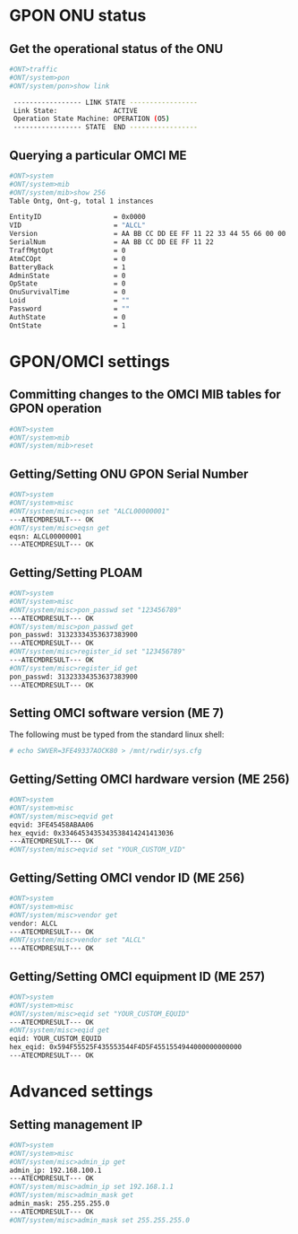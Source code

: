 # GPON ONU status

## Get the operational status of the ONU
```sh
#ONT>traffic
#ONT/system>pon
#ONT/system/pon>show link

 ----------------- LINK STATE -----------------
 Link State:              ACTIVE
 Operation State Machine: OPERATION (O5)
 ----------------- STATE  END -----------------
```

## Querying a particular OMCI ME

```sh
#ONT>system
#ONT/system>mib
#ONT/system/mib>show 256
Table Ontg, Ont-g, total 1 instances

EntityID                  = 0x0000
VID                       = "ALCL"
Version                   = AA BB CC DD EE FF 11 22 33 44 55 66 00 00
SerialNum                 = AA BB CC DD EE FF 11 22
TraffMgtOpt               = 0
AtmCCOpt                  = 0
BatteryBack               = 1
AdminState                = 0
OpState                   = 0
OnuSurvivalTime           = 0
Loid                      = ""
Password                  = ""
AuthState                 = 0
OntState                  = 1
```

# GPON/OMCI settings

## Committing changes to the OMCI MIB tables for GPON operation
```sh
#ONT>system
#ONT/system>mib
#ONT/system/mib>reset
```

## Getting/Setting ONU GPON Serial Number
```sh
#ONT>system
#ONT/system>misc
#ONT/system/misc>eqsn set "ALCL00000001"
---ATECMDRESULT--- OK
#ONT/system/misc>eqsn get
eqsn: ALCL00000001
---ATECMDRESULT--- OK
```

## Getting/Setting PLOAM
```sh
#ONT>system
#ONT/system>misc
#ONT/system/misc>pon_passwd set "123456789"
---ATECMDRESULT--- OK
#ONT/system/misc>pon_passwd get
pon_passwd: 31323334353637383900
---ATECMDRESULT--- OK
#ONT/system/misc>register_id set "123456789"
---ATECMDRESULT--- OK
#ONT/system/misc>register_id get
pon_passwd: 31323334353637383900
---ATECMDRESULT--- OK
```

## Setting OMCI software version (ME 7)
The following must be typed from the standard linux shell:
```sh
# echo SWVER=3FE49337AOCK80 > /mnt/rwdir/sys.cfg
```

## Getting/Setting OMCI hardware version (ME 256)
```sh
#ONT>system
#ONT/system>misc
#ONT/system/misc>eqvid get
eqvid: 3FE45458ABAA06
hex_eqvid: 0x3346453435343538414241413036
---ATECMDRESULT--- OK
#ONT/system/misc>eqvid set "YOUR_CUSTOM_VID"
```

## Getting/Setting OMCI vendor ID (ME 256)
```sh
#ONT>system
#ONT/system>misc
#ONT/system/misc>vendor get
vendor: ALCL
---ATECMDRESULT--- OK
#ONT/system/misc>vendor set "ALCL"
---ATECMDRESULT--- OK
```

## Getting/Setting OMCI equipment ID (ME 257)
```sh
#ONT>system
#ONT/system>misc
#ONT/system/misc>eqid set "YOUR_CUSTOM_EQUID"
---ATECMDRESULT--- OK
#ONT/system/misc>eqid get
eqid: YOUR_CUSTOM_EQUID
hex_eqid: 0x594F55525F435553544F4D5F4551554944000000000000
---ATECMDRESULT--- OK
```

# Advanced settings

## Setting management IP
```sh
#ONT>system
#ONT/system>misc
#ONT/system/misc>admin_ip get
admin_ip: 192.168.100.1
---ATECMDRESULT--- OK
#ONT/system/misc>admin_ip set 192.168.1.1
#ONT/system/misc>admin_mask get
admin_mask: 255.255.255.0
---ATECMDRESULT--- OK
#ONT/system/misc>admin_mask set 255.255.255.0
```
